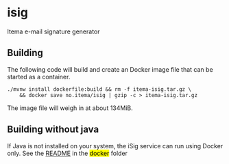 # isig
Itema e-mail signature generator

## Building

The following code will build and create an Docker image file that can be 
started as a container.

	./mvnw install dockerfile:build && rm -f itema-isig.tar.gz \
		&& docker save no.itema/isig | gzip -c > itema-isig.tar.gz

The image file will weigh in at about 134MiB.

## Building without java

If Java is not installed on your system, the iSig service can run using Docker only.
See the [README](docker/README.md) in the <mark>docker</mark> folder